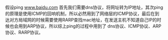 假设ping www.baidu.com 首先我们需要dns协议，将网址转为IP地址，其次ping的原理是使用ICMP的回响机制，所以必然用到了网络层的ICMP协议，最后在到达对方局域网的时候需要使用RARP查找mac地址，在发送主机不知道自己IP的时候也会用到ARP协议，所以综上ping的过程中用到了
dns协议、ICMP协议、ARP协议、RARP协议。
